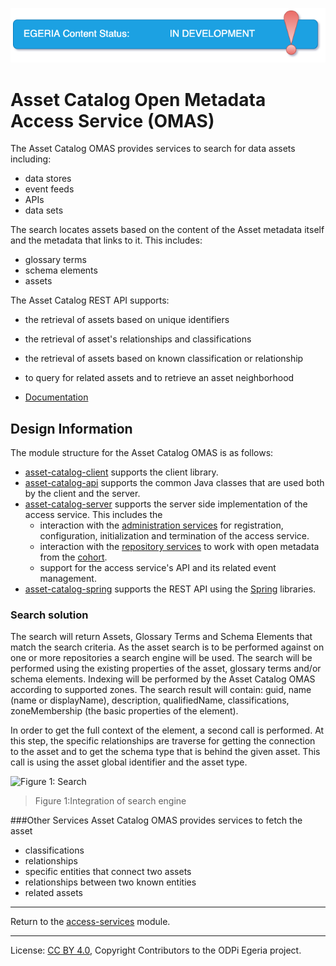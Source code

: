<!-- SPDX-License-Identifier: CC-BY-4.0 -->
<!-- Copyright Contributors to the ODPi Egeria project. -->

![InDev](../../../images/egeria-content-status-in-development.png#pagewidth)

# Asset Catalog Open Metadata Access Service (OMAS)

The Asset Catalog OMAS provides services to search for data assets including:

* data stores
* event feeds
* APIs
* data sets

The search locates assets
based on the content of the Asset metadata itself and the metadata that links
to it. This includes:

* glossary terms
* schema elements
* assets

The Asset Catalog REST API supports:

* the retrieval of assets based on unique identifiers
* the retrieval of asset's relationships and classifications
* the retrieval of assets based on known classification or relationship
* to query for related assets and to retrieve an asset neighborhood

* [Documentation](https://egeria-project.org/services/omas/asset-catalog/overview)

## Design Information

The module structure for the Asset Catalog OMAS is as follows:

* [asset-catalog-client](asset-catalog-client) supports the client library.
* [asset-catalog-api](asset-catalog-api) supports the common Java classes that are used both by the client and the server.
* [asset-catalog-server](asset-catalog-server) supports the server side implementation of the access service.
 This includes the
  * interaction with the [administration services](../../admin-services) for
    registration, configuration, initialization and termination of the access service.
  * interaction with the [repository services](../../repository-services) to work with open metadata from the
    [cohort](https://egeria-project.org/concepts/cohort-member).
  * support for the access service's API and its related event management.
* [asset-catalog-spring](asset-catalog-spring) supports the REST API using the [Spring](../../../developer-resources/Spring.md) libraries.


### Search solution
The search will return Assets, Glossary Terms and Schema Elements that match the search criteria.
As the asset search is to be performed against on one or more repositories a search engine will be used. 
The search will be performed using the existing properties of the asset, glossary terms and/or schema elements.
Indexing will be performed by the Asset Catalog OMAS according to supported zones.
The search result will contain: guid, name (name or displayName), description, qualifiedName, classifications, zoneMembership (the basic properties of the element).

In order to get the full context of the element, a second call is performed.
At this step, the specific relationships are traverse for getting the connection to the asset and to get the schema type that is behind the given asset.
This call is using the asset global identifier and the asset type. 


![Figure 1: Search](docs/egeria-asset-search.png)
> Figure 1:Integration of search engine

###Other Services
Asset Catalog OMAS provides services to fetch the asset 
* classifications
* relationships
* specific entities that connect two assets
* relationships between two known entities 
* related assets 


----
Return to the [access-services](..) module.

----
License: [CC BY 4.0](https://creativecommons.org/licenses/by/4.0/),
Copyright Contributors to the ODPi Egeria project.
